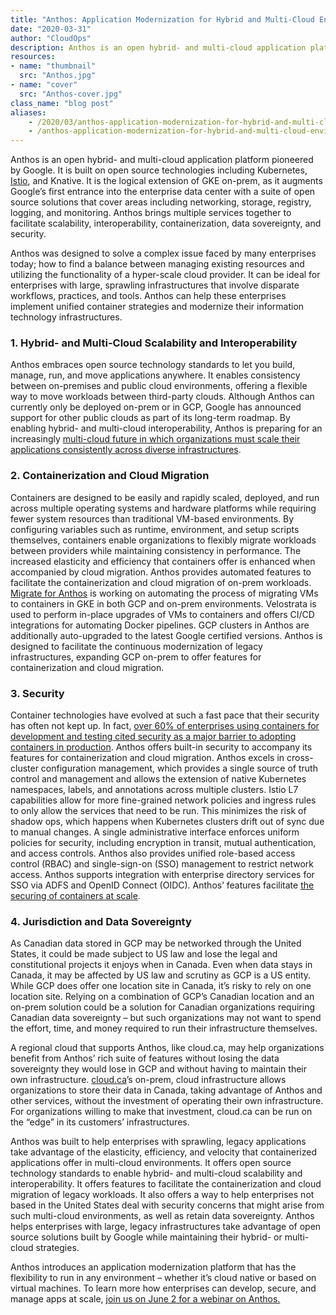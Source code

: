 ```yaml
---
title: "Anthos: Application Modernization for Hybrid and Multi-Cloud Environments"
date: "2020-03-31"
author: "CloudOps"
description: Anthos is an open hybrid- and multi-cloud application platform pioneered by Google. It helps enterprises solve complex challenges in 5 ways.
resources:
- name: "thumbnail"
  src: "Anthos.jpg"
- name: "cover"
  src: "Anthos-cover.jpg"
class_name: "blog post"
aliases:
    - /2020/03/anthos-application-modernization-for-hybrid-and-multi-cloud-environments/
    - /anthos-application-modernization-for-hybrid-and-multi-cloud-environments/
---
```


<p>Anthos is an open hybrid- and multi-cloud application platform pioneered by Google. It is built on open source technologies including Kubernetes, <a href="https://www.cloudops.com/2018/02/mesh-your-services-with-istio-solving-complexity-at-the-network-layer/">Istio</a>, and Knative. It is the logical extension of GKE on-prem, as it augments Google’s first entrance into the enterprise data center with a suite of open source solutions that cover areas including networking, storage, registry, logging, and monitoring. Anthos brings multiple services together to facilitate scalability, interoperability, containerization, data sovereignty, and security.</p>

<p>Anthos was designed to solve a complex issue faced by many enterprises today; how to find a balance between managing existing resources and utilizing the functionality of a hyper-scale cloud provider. It can be ideal for enterprises with large, sprawling infrastructures that involve disparate workflows, practices, and tools. Anthos can help these enterprises implement unified container strategies and modernize their information technology infrastructures.</p>

<h3><strong>1. Hybrid- and Multi-Cloud Scalability and Interoperability</strong></h3>

<p>Anthos embraces open source technology standards to let you build, manage, run, and move applications anywhere. It enables consistency between on-premises and public cloud environments, offering a flexible way to move workloads between third-party clouds. Although Anthos can currently only be deployed on-prem or in GCP, Google has announced support for other public clouds as part of its long-term roadmap. By enabling hybrid- and multi-cloud interoperability, Anthos is preparing for an increasingly <a href="https://www.cloudops.com/2018/11/why-cloud-native-cloud-agnostic-platforms-and-automation-driving-business-value/">multi-cloud future in which organizations must scale their applications consistently across diverse infrastructures</a>.&nbsp;</p>

<h3><strong>2. Containerization and Cloud Migration</strong></h3>

<p>Containers are designed to be easily and rapidly scaled, deployed, and run across multiple operating systems and hardware platforms while requiring fewer system resources than traditional VM-based environments. By configuring variables such as runtime, environment, and setup scripts themselves, containers enable organizations to flexibly migrate workloads between providers while maintaining consistency in performance. The increased elasticity and efficiency that containers offer is enhanced when accompanied by cloud migration. Anthos provides automated features to facilitate the containerization and cloud migration of on-prem workloads. <a href="https://cloud.google.com/migrate/anthos/">Migrate for Anthos</a> is working on automating the process of migrating VMs to containers in GKE in both GCP and on-prem environments. Velostrata is used to perform in-place upgrades of VMs to containers and offers CI/CD integrations for automating Docker pipelines. GCP clusters in Anthos are additionally auto-upgraded to the latest Google certified versions. Anthos is designed to facilitate the continuous modernization of legacy infrastructures, expanding GCP on-prem to offer features for containerization and cloud migration.&nbsp;</p>

<h3><strong>3. Security</strong></h3>

<p>Container technologies have evolved at such a fast pace that their security has often not kept up. In fact, <a href="https://www.csoonline.com/article/2984543/as-containers-take-off-so-do-security-concerns.html">over 60% of enterprises using containers for development and testing cited security as a major barrier to adopting containers in production</a>. Anthos offers built-in security to accompany its features for containerization and cloud migration. Anthos excels in cross-cluster configuration management, which provides a single source of truth control and management and allows the extension of native Kubernetes namespaces, labels, and annotations across multiple clusters. Istio L7 capabilities allow for more fine-grained network policies and ingress rules to only allow the services that need to be run. This minimizes the risk of shadow ops, which happens when Kubernetes clusters drift out of sync due to manual changes. A single administrative interface enforces uniform policies for security, including encryption in transit, mutual authentication, and access controls. Anthos also provides unified role-based access control (RBAC) and single-sign-on (SSO) management to restrict network access. Anthos supports integration with enterprise directory services for SSO via ADFS and OpenID Connect (OIDC). Anthos’ features facilitate <a href="https://www.cloudops.com/2019/01/a-brief-guide-to-securing-containers-at-scale/">the securing of containers at scale</a>.</p>

<h3><strong>4. Jurisdiction and Data Sovereignty</strong></h3>

<p>As Canadian data stored in GCP may be networked through the United States, it could be made subject to US law and lose the legal and constitutional projects it enjoys when in Canada. Even when data stays in Canada, it may be affected by US law and scrutiny as GCP is a US entity. While GCP does offer one location site in Canada, it’s risky to rely on one location site. Relying on a combination of GCP’s Canadian location and an on-prem solution could be a solution for Canadian organizations requiring Canadian data sovereignty – but such organizations may not want to spend the effort, time, and money required to run their infrastructure themselves.&nbsp;</p>

<p>A regional cloud that supports Anthos, like cloud.ca, may help organizations benefit from Anthos’ rich suite of features without losing the data sovereignty they would lose in GCP and without having to maintain their own infrastructure. <a href="https://cloud.ca/">cloud.ca</a>’s on-prem, cloud infrastructure allows organizations to store their data in Canada, taking advantage of Anthos and other services, without the investment of operating their own infrastructure. For organizations willing to make that investment, cloud.ca can be run on the “edge” in its customers’ infrastructures.&nbsp;</p>

<p>Anthos was built to help enterprises with sprawling, legacy applications take advantage of the elasticity, efficiency, and velocity that containerized applications offer in multi-cloud environments. It offers open source technology standards to enable hybrid- and multi-cloud scalability and interoperability. It offers features to facilitate the containerization and cloud migration of legacy workloads. It also offers a way to help enterprises not based in the United States deal with security concerns that might arise from such multi-cloud environments, as well as retain data sovereignty. Anthos helps enterprises with large, legacy infrastructures take advantage of open source solutions built by Google while maintaining their hybrid- or multi-cloud strategies.&nbsp;</p>

<p>Anthos introduces an application modernization platform that has the flexibility to run in any environment – whether it’s cloud native or based on virtual machines. To learn more how enterprises can develop, secure, and manage apps at scale, <a href="https://info.cloudops.com/en/anthosdemoandlearn">join us on June 2 for a webinar on Anthos.</a></p>